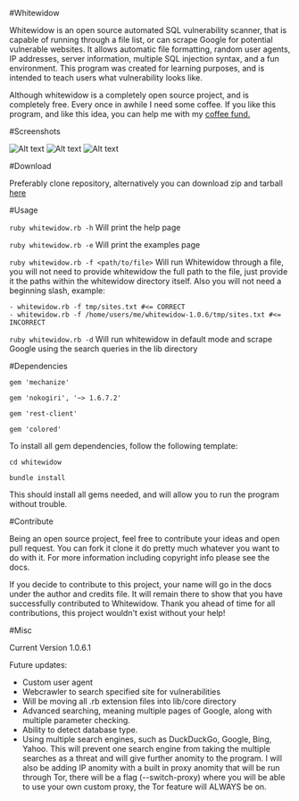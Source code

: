 ﻿﻿#Whitewidow

Whitewidow is an open source automated SQL vulnerability scanner, that is capable of running through a file list, or can
scrape Google for potential vulnerable websites. It allows automatic file formatting, random user agents, IP addresses, server information, multiple SQL injection syntax, and a fun environment. This program was created for learning purposes, and is intended to teach users what vulnerability looks like.

Although whitewidow is a completely open source project, and is completely free. Every once in awhile I need some coffee. If you like this program, and like this idea, you can help me with my [coffee fund.](https://www.paypal.me/Perkins892)

#Screenshots

![Alt text](http://s30.postimg.org/7ik6ycicx/githubpic.jpg "Credits, legal, TOS")
![Alt text](http://s30.postimg.org/lstr9typd/githubpic2.jpg "Default Mode")
![Alt text](http://s30.postimg.org/5tb3qa2nl/githubpic3.jpg "File Mode")

#Download

Preferably clone repository, alternatively you can download zip and tarball [here](https://github.com/Ekultek/whitewidow/releases/tag/1.0.6.1)

#Usage

`ruby whitewidow.rb -h` Will print the help page

`ruby whitewidow.rb -e` Will print the examples page

`ruby whitewidow.rb -f <path/to/file>` Will run Whitewidow through a file, you will not need to provide whitewidow the
full path to the file, just provide it the paths within the whitewidow directory itself. Also you will not need a beginning
slash, example:

    - whitewidow.rb -f tmp/sites.txt #<= CORRECT
    - whitewidow.rb -f /home/users/me/whitewidow-1.0.6/tmp/sites.txt #<= INCORRECT

`ruby whitewidow.rb -d` Will run whitewidow in default mode and scrape Google using the search queries in the lib directory

#Dependencies

`gem 'mechanize'`

`gem 'nokogiri', '~> 1.6.7.2'`

`gem 'rest-client'`

`gem 'colored'`

To install all gem dependencies, follow the following template:

`cd whitewidow`

`bundle install`

This should install all gems needed, and will allow you to run the program without trouble.

#Contribute

Being an open source project, feel free to contribute your ideas and open pull request. You can fork it clone it do pretty
much whatever you want to do with it. For more information including copyright info please see the docs.

If you decide
to contribute to this project, your name will go in the docs under the author and credits file. It will remain there to
show that you have successfully contributed to Whitewidow. Thank you ahead of time for all contributions, this project 
wouldn't exist without your help!

#Misc

Current Version 1.0.6.1

Future updates:

- Custom user agent
- Webcrawler to search specified site for vulnerabilities
- Will be moving all .rb extension files into lib/core directory
- Advanced searching, meaning multiple pages of Google, along with multiple parameter checking.
- Ability to detect database type.
- Using multiple search engines, such as DuckDuckGo, Google, Bing, Yahoo. This will prevent one search engine from taking the multiple searches as a threat and will give further anomity to the program. I will also be adding IP anomity with a built in proxy anomity that will be run through Tor, there will be a flag (--switch-proxy) where you will be able to use your own custom proxy, the Tor feature will ALWAYS be on.

